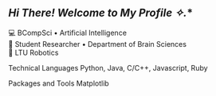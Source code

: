 *Hi There! Welcome to My Profile ✧.**
--

💻 BCompSci • Artificial Intelligence <br>
🧠 Student Researcher • Department of Brain Sciences <br>
🤖 LTU Robotics <br>

Technical Languages
Python, Java, C/C++, Javascript, Ruby 

Packages and Tools
Matplotlib 

